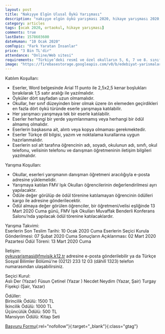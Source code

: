 ```yaml
---
layout: post
title: "Nakıyye Elgün Ulusal Öykü Yarışması"
description: "nakıyye elgün öykü yarışması 2020, hikaye yarışması 2020, hikaye yarışmaları, öykü yarışmaları"
category: articles
tags: [ocak 2020, ortaokul, hikaye yarışması]
comments: true
lastDate: 1578603600
dateHuman: "10 Ocak 2020"
comTopic: "Fark Yaratan İnsanlar"
price: "3 Bin TL'dir"
attendance: "Online/Web sitesi"
requirements: "Türkiye’deki resmî ve özel okulların 5, 6, 7 ve 8. sınıf öğrencileri"
image: "https://firebasestorage.googleapis.com/v0/b/edebiyat-yarismalari.appspot.com/o/nakiyye-elgun-ulusal-oyku-yarismasi.jpg?alt=media&token=b2133ea4-d176-43a6-9c29-d578877718fe"
---
```


Katılım Koşulları:  
- Eserler, Word belgesinde Arial 11 punto ile 2,5x2,5 kenar boşlukları bırakılarak 1,5 satır aralığı ile yazılmalıdır.
- Öyküler dört sayfadan uzun olmamalıdır.
- Okullar, her sınıf düzeyinden birer olmak üzere ön elemeden geçirdikleri en fazla dört öykü türünde eserle yarışmaya katılabilir.
- Her yarışmacı yarışmaya tek bir eserle katılabilir.
- Eserler herhangi bir yerde yayımlanmamış veya herhangi bir ödül almamış olmalıdır.
- Eserlerin başkasına ait, alıntı veya kopya olmaması gerekmektedir.
- Eserler Türkçe dil bilgisi, yazım ve noktalama kurallarına uygun hazırlanmalıdır.
- Eserlerin sol alt tarafına öğrencinin adı, soyadı, okulunun adı, sınıfı, okul telefonu, velisinin telefonu ve danışman öğretmeninin iletişim bilgileri yazılmalıdır.

Yarışma Koşulları:  
- Okullar, eserleri yarışmanın danışman öğretmeni aracılığıyla e-posta adresine yüklemelidir.
- Yarışmaya katılan FMV Işık Okulları öğrencilerinin değerlendirilmesi ayrı yapılacaktır.
- Ödüle değer görülüp de ödül törenine katılamayan öğrencinin ödülleri kargo ile adresine gönderilecektir.
- Ödül almaya değer görülen öğrenciler, bir öğretmeni/velisi eşliğinde 13 Mart 2020 Cuma günü, FMV Işık Okulları Muvaffak Benderli Konferans Salonu’nda yapılacak ödül törenine katılacaklardır.

Yarışma Takvimi:  
Eserlerin Son Teslim Tarihi: 10 Ocak 2020 Cuma
Eserlerin Seçici Kurula Gönderilmesi: 07 Şubat 2020 Cuma
Sonuçların Açıklanması: 02 Mart 2020 Pazartesi
Ödül Töreni: 13 Mart 2020 Cuma

İletişim:  
oykuyarismasi@fmvisik.k12.tr adresine e-posta gönderilebilir ya da Türkçe Sosyal Bilimler Bölümü’ne (0212) 233 12 03 (dâhilî 1323) telefon numarasından ulaşabilirsiniz.

Seçici Kurul:  
Aslı Der (Yazar)
Füsun Çetinel (Yazar )
Necdet Neydim (Yazar, Şair)
Turgay Fişekçi (Şair, Yazar)

Ödüller:  
Birincilik Ödülü: 1500 TL  
İkincilik Ödülü: 1000 TL  
Üçüncülük Ödülü: 500 TL  
Mansiyon Ödülü: Kitap Seti

[Başvuru Formu](http://fmv.edu.tr/tr/oykuyarismasi?utm_source=edebiyatyarismalari.com&utm_medium=affiliate&utm_campaign=cpc){:rel="nofollow"}{:target="_blank"}{:class="gtag"}